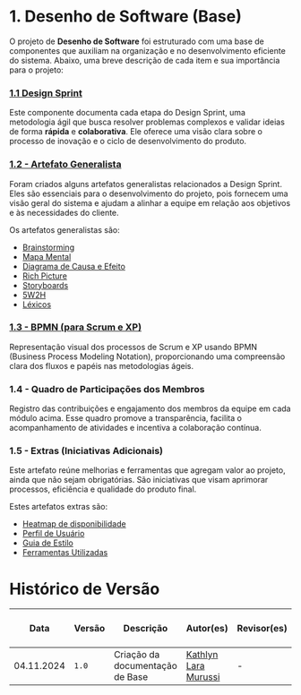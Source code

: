 # 1. Desenho de Software (Base)

O projeto de **Desenho de Software** foi estruturado com uma base de componentes que auxiliam na organização e no desenvolvimento eficiente do sistema. Abaixo, uma breve descrição de cada item e sua importância para o projeto:

### [1.1 Design Sprint](/docs/Base/1.1.DesignSprint.md)
Este componente documenta cada etapa do Design Sprint, uma metodologia ágil que busca resolver problemas complexos e validar ideias de forma **rápida** e **colaborativa**. Ele oferece uma visão clara sobre o processo de inovação e o ciclo de desenvolvimento do produto.

### [1.2 - Artefato Generalista](/docs/Base/1.2.ArtefatoGeneralista.md)
Foram criados alguns artefatos generalistas relacionados a Design Sprint. Eles são essenciais para o desenvolvimento do projeto, pois fornecem uma visão geral do sistema e ajudam a alinhar a equipe em relação aos objetivos e às necessidades do cliente.

Os artefatos generalistas são:

- [Brainstorming](./Brainstorm.md)
- [Mapa Mental](/docs/Base/1.1.2.Mapa-mental.md)
- [Diagrama de Causa e Efeito](/docs/Base/causaefeito.md)
- [Rich Picture](/docs/Base/1.2.5.Richpicture.md)
- [Storyboards](/docs/Base/1.2.6.Storyboards.md)
- [5W2H](/docs/Base/SW2H.md)
- [Léxicos](/docs/Base/1.2.1.Léxicos.md)


### [1.3 - BPMN (para Scrum e XP)](/docs/Base/1.3.ModelagemBPMN.md)
Representação visual dos processos de Scrum e XP usando BPMN (Business Process Modeling Notation), proporcionando uma compreensão clara dos fluxos e papéis nas metodologias ágeis. 

### 1.4 - Quadro de Participações dos Membros
Registro das contribuições e engajamento dos membros da equipe em cada módulo acima. Esse quadro promove a transparência, facilita o acompanhamento de atividades e incentiva a colaboração contínua.

### 1.5 - Extras (Iniciativas Adicionais)
Este artefato reúne melhorias e ferramentas que agregam valor ao projeto, ainda que não sejam obrigatórias. São iniciativas que visam aprimorar processos, eficiência e qualidade do produto final.

Estes artefatos extras são:

- [Heatmap de disponibilidade](/docs/Base/1.5.1.heatmap.md)
- [Perfil de Usuário](/docs/Base/elicitacao/questionario/perfil_usuario.md)
- [Guia de Estilo](/docs/Base/1.5.2.guia-de-estilo.md)
- [Ferramentas Utilizadas](/docs/Base/1.5.3.FerramentasUtilizadas.md)

# Histórico de Versão
| Data | Versão | Descrição | Autor(es) | Revisor(es) | Detalhes da Revisão|
|------|--------|-----------|-----------| ----------- | -------------------|
| 04.11.2024 | `1.0` | Criação da documentação de Base | [Kathlyn Lara Murussi][KathlynGH] | - | - |

[AnaGH]: https://github.com/analufernanndess
[CainaGH]: https://github.com/freitasc
[ClaudioGH]: https://github.com/claudiohsc
[EliasGH]: https://github.com/EliasOliver21
[GuilhermeGH]: https://github.com/gmeister18
[JoelGH]: https://github.com/JoelSRangel
[KathlynGH]: https://github.com/klmurussi
[PabloGH]: https://github.com/pabloheika
[PedroRGH]: https://github.com/pedro-rodiguero
[PedroPGH]: https://github.com/Pedrin0030
[SamuelGH]: https://github.com/samuelalvess
[TalesGH]: https://github.com/TalesRG
